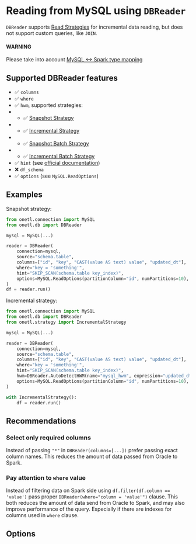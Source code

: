 <a id="mysql-read"></a>

# Reading from MySQL using `DBReader`

`DBReader` supports [Read Strategies](../../../strategy/index.md#strategy) for incremental data reading,
but does not support custom queries, like `JOIN`.

#### WARNING
Please take into account [MySQL <-> Spark type mapping](types.md#mysql-types)

## Supported DBReader features

* ✅︎ `columns`
* ✅︎ `where`
* ✅︎ `hwm`, supported strategies:
* * ✅︎ [Snapshot Strategy](../../../strategy/snapshot_strategy.md#snapshot-strategy)
* * ✅︎ [Incremental Strategy](../../../strategy/incremental_strategy.md#incremental-strategy)
* * ✅︎ [Snapshot Batch Strategy](../../../strategy/snapshot_batch_strategy.md#snapshot-batch-strategy)
* * ✅︎ [Incremental Batch Strategy](../../../strategy/incremental_batch_strategy.md#incremental-batch-strategy)
* ✅︎ `hint` (see [official documentation](https://dev.mysql.com/doc/refman/en/optimizer-hints.html))
* ❌ `df_schema`
* ✅︎ `options` (see `MySQL.ReadOptions`)

## Examples

Snapshot strategy:

```python
from onetl.connection import MySQL
from onetl.db import DBReader

mysql = MySQL(...)

reader = DBReader(
    connection=mysql,
    source="schema.table",
    columns=["id", "key", "CAST(value AS text) value", "updated_dt"],
    where="key = 'something'",
    hint="SKIP_SCAN(schema.table key_index)",
    options=MySQL.ReadOptions(partitionColumn="id", numPartitions=10),
)
df = reader.run()
```

Incremental strategy:

```python
from onetl.connection import MySQL
from onetl.db import DBReader
from onetl.strategy import IncrementalStrategy

mysql = MySQL(...)

reader = DBReader(
    connection=mysql,
    source="schema.table",
    columns=["id", "key", "CAST(value AS text) value", "updated_dt"],
    where="key = 'something'",
    hint="SKIP_SCAN(schema.table key_index)",
    hwm=DBReader.AutoDetectHWM(name="mysql_hwm", expression="updated_dt"),
    options=MySQL.ReadOptions(partitionColumn="id", numPartitions=10),
)

with IncrementalStrategy():
    df = reader.run()
```

## Recommendations

### Select only required columns

Instead of passing `"*"` in `DBReader(columns=[...])` prefer passing exact column names. This reduces the amount of data passed from Oracle to Spark.

### Pay attention to `where` value

Instead of filtering data on Spark side using `df.filter(df.column == 'value')` pass proper `DBReader(where="column = 'value'")` clause.
This both reduces the amount of data send from Oracle to Spark, and may also improve performance of the query.
Especially if there are indexes for columns used in `where` clause.

## Options
